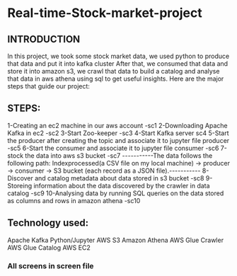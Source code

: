 # Real-time-Stock-market-project
## INTRODUCTION
In this project, we took some stock market data, we used python to produce that data and put it into kafka cluster
After that, we consumed that data and store it into amazon s3, we crawl that data to build a catalog and analyse
that data in aws athena using sql to get useful insights.
Here are the major steps that guide our project:

## STEPS:
1-Creating an ec2 machine in our aws account -sc1
2-Downloading Apache Kafka in ec2 -sc2
3-Start Zoo-keeper -sc3
4-Start Kafka server sc4
5-Start the producer after creating the topic and associate it to jupyter file producer -sc5
6-Start the consumer and associate it to jupyter file consumer -sc6
7-stock the data into aws s3 bucket -sc7
-----------The data follows the following path: Indexprocessed(a CSV file on my local machine) -> producer -> consumer -> S3 bucket (each record as a JSON file).-----------
8-Discover and catalog metadata about data stored in s3 bucket -sc8
9-Storeing information about the data discovered by the crawler in data catalog -sc9
10-Analysing data by running SQL queries on the data stored as columns and rows in amazon athena -sc10

## Technology used:
Apache Kafka
Python/Jupyter
AWS S3
Amazon Athena
AWS Glue Crawler
AWS Glue Catalog
AWS EC2

### All screens in screen file
